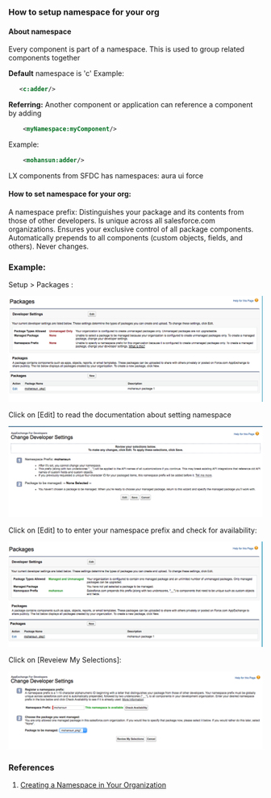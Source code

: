 ### How to setup namespace for your org


#### About namespace

Every component is part of a namespace.
This is used to group related components together


**Default** namespace is 'c'
Example:
```xml
   <c:adder/>
```

**Referring:**
Another component or application can reference a component
by adding
```xml  
    <myNamespace:myComponent/>
```
Example:
```xml
    <mohansun:adder/>
```

LX components from SFDC has namespaces:
 aura
 ui
 force

#### How to set namespace for your org:

A namespace prefix:
    Distinguishes your package and its contents from those of other developers.
    Is unique across all salesforce.com organizations.
    Ensures your exclusive control of all package components.
    Automatically prepends to all components (custom objects, fields, and others).
    Never changes.



### Example:
Setup > Packages :

![Setup > Packages ](../img/namespace/namespace-1.png)

Click on [Edit] to read the documentation about setting namespace


![Setup > Packages ](../img/namespace/namespace-3.png)

Click on [Edit] to to enter your namespace prefix and check for availability:

![Setup > Packages ](../img/namespace/namespace-5.png)

 Click on [Reveiew My Selections]:

![Setup > Packages ](../img/namespace/namespace-4.png)

### References

1. [Creating a Namespace in Your Organization ](https://developer.salesforce.com/docs/atlas.en-us.lightning.meta/lightning/namespaces_creating.htm)
